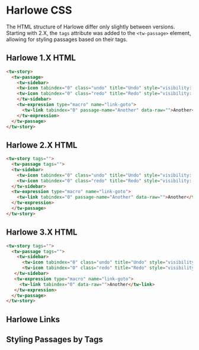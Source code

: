 # Harlowe CSS

The HTML structure of Harlowe differ only slightly between versions. Starting with 2.X, the `tags` attribute was added to the `<tw-passage>` element, allowing for styling passages based on their tags.

## Harlowe 1.X HTML

```html
<tw-story>
  <tw-passage>
    <tw-sidebar>
    <tw-icon tabindex="0" class="undo" title="Undo" style="visibility: hidden;">↶</tw-icon>
    <tw-icon tabindex="0" class="redo" title="Redo" style="visibility: hidden;">↷</tw-icon>
    </tw-sidebar>
    <tw-expression type="macro" name="link-goto">
      <tw-link tabindex="0" passage-name="Another" data-raw="">Another</tw-link>
    </tw-expression>
  </tw-passage>
</tw-story>
```

## Harlowe 2.X HTML

```html
<tw-story tags="">
  <tw-passage tags="">
  <tw-sidebar>
    <tw-icon tabindex="0" class="undo" title="Undo" style="visibility: hidden;">↶</tw-icon>
    <tw-icon tabindex="0" class="redo" title="Redo" style="visibility: hidden;">↷</tw-icon>
  </tw-sidebar>
  <tw-expression type="macro" name="link-goto">
    <tw-link tabindex="0" passage-name="Another" data-raw="">Another</tw-link>
  </tw-expression>
  </tw-passage>
</tw-story>
```

## Harlowe 3.X HTML

```html
<tw-story tags="">
  <tw-passage tags="">
    <tw-sidebar>
      <tw-icon tabindex="0" class="undo" title="Undo" style="visibility: hidden;">↶</tw-icon>
      <tw-icon tabindex="0" class="redo" title="Redo" style="visibility: hidden;">↷</tw-icon>
   </tw-sidebar>
   <tw-expression type="macro" name="link-goto">
     <tw-link tabindex="0" data-raw="">Another</tw-link>
   </tw-expression>
  </tw-passage>
</tw-story>
```

## Harlowe Links

## Styling Passages by Tags
